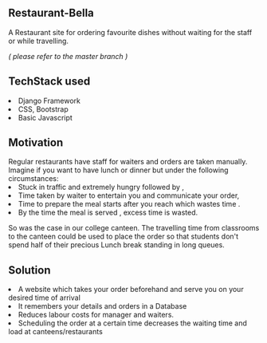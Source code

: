 <h2>Restaurant-Bella</h2>
 A Restaurant site for ordering favourite dishes without waiting for the staff or while travelling.
 
 <i>( please refer to the master branch )</i>
 
 
 <h2> TechStack used </h2>
 <li> Django Framework </li>
 <li>  CSS, Bootstrap </li>
 <li> Basic Javascript</li>
 
 <h2> Motivation  </h2>
  Regular restaurants have staff for waiters and orders are taken manually. Imagine if you want to have lunch or dinner but under the following circumstances:
  <li> Stuck in traffic and extremely hungry followed by , </li>
  <li> Time taken by waiter to entertain you and communicate your order, </li>
  <li> Time to prepare the meal starts after you reach which wastes time .</li>
  <li> By the time the meal is served , excess time is wasted. </li>
  
  So was the case in our college canteen. The travelling time from classrooms to the canteen could be used to place the order so that students don't spend half of their precious Lunch break standing in long queues.
  
 <h2> Solution </h2>
    <li>A  website which takes your order beforehand and serve you on your desired time of arrival </li>
    <li>It remembers your details and orders in a Database </li>
    <li> Reduces labour costs for manager and waiters.</li>
    <li> Scheduling the order at a certain time decreases the waiting time  and load at canteens/restaurants </li>
    

    
    



    
